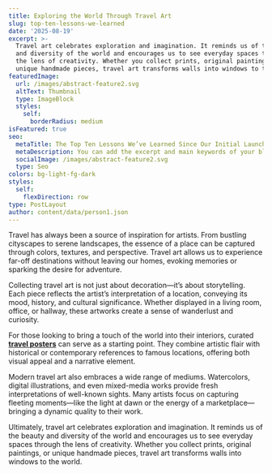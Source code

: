 ```yaml
---
title: Exploring the World Through Travel Art
slug: top-ten-lessons-we-learned
date: '2025-08-19'
excerpt: >-
  Travel art celebrates exploration and imagination. It reminds us of the beauty
  and diversity of the world and encourages us to see everyday spaces through
  the lens of creativity. Whether you collect prints, original paintings, or
  unique handmade pieces, travel art transforms walls into windows to the world.
featuredImage:
  url: /images/abstract-feature2.svg
  altText: Thumbnail
  type: ImageBlock
  styles:
    self:
      borderRadius: medium
isFeatured: true
seo:
  metaTitle: The Top Ten Lessons We’ve Learned Since Our Initial Launch
  metaDescription: You can add the excerpt and main keywords of your blog post here.
  socialImage: /images/abstract-feature2.svg
  type: Seo
colors: bg-light-fg-dark
styles:
  self:
    flexDirection: row
type: PostLayout
author: content/data/person1.json
---
```

Travel has always been a source of inspiration for artists. From bustling cityscapes to serene landscapes, the essence of a place can be captured through colors, textures, and perspective. Travel art allows us to experience far-off destinations without leaving our homes, evoking memories or sparking the desire for adventure.

Collecting travel art is not just about decoration—it’s about storytelling. Each piece reflects the artist’s interpretation of a location, conveying its mood, history, and cultural significance. Whether displayed in a living room, office, or hallway, these artworks create a sense of wanderlust and curiosity.

For those looking to bring a touch of the world into their interiors, curated [**travel posters**](https://brightonposters.com/collections/travel-posters) can serve as a starting point. They combine artistic flair with historical or contemporary references to famous locations, offering both visual appeal and a narrative element.

Modern travel art also embraces a wide range of mediums. Watercolors, digital illustrations, and even mixed-media works provide fresh interpretations of well-known sights. Many artists focus on capturing fleeting moments—like the light at dawn or the energy of a marketplace—bringing a dynamic quality to their work.

Ultimately, travel art celebrates exploration and imagination. It reminds us of the beauty and diversity of the world and encourages us to see everyday spaces through the lens of creativity. Whether you collect prints, original paintings, or unique handmade pieces, travel art transforms walls into windows to the world.
